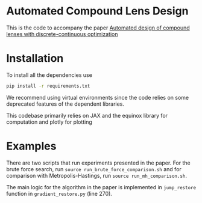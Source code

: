 # Automated Compound Lens Design
This is the code to accompany the paper [Automated design of compound lenses with discrete-continuous optimization](https://imaging.cs.cmu.edu/automated_lens_design/index.html)

# Installation
To install all the dependencies use
```bash
pip install -r requirements.txt
```
We recommend using virtual environments since the code relies on some deprecated features of the dependent libraries.

This codebase primarily relies on JAX and the equinox library for computation and plotly for plotting

# Examples
There are two scripts that run experiments presented in the paper. For the brute force search, run `source run_brute_force_comparison.sh` and for comparison with Metropolis-Hastings, run `source run_mh_comparison.sh`.

The main logic for the algorithm in the paper is implemented in `jump_restore` function in `gradient_restore.py` (line 270).
